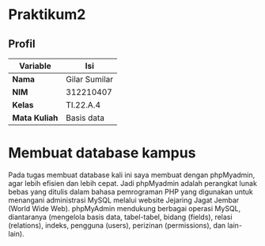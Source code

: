 # Praktikum2

## Profil
| Variable | Isi |
| -------- | --- |
| **Nama** | Gilar Sumilar |
| **NIM** | 312210407 |
| **Kelas** | TI.22.A.4 |
| **Mata Kuliah** | Basis data |

# Membuat database kampus

Pada tugas membuat database kali ini saya membuat dengan phpMyadmin, agar lebih efisien dan lebih cepat. 
Jadi phpMyadmin adalah perangkat lunak bebas yang ditulis dalam bahasa pemrograman PHP yang digunakan untuk menangani administrasi MySQL melalui website Jejaring Jagat Jembar (World Wide Web). phpMyAdmin mendukung berbagai operasi MySQL, diantaranya (mengelola basis data, tabel-tabel, bidang (fields), relasi (relations), indeks, pengguna (users), perizinan (permissions), dan lain-lain).
